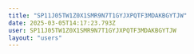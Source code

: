 ```yaml
---
title: "SP11J05TW1Z0X1SMR9N7T1GYJXPQTF3MDAKBGYTJW"
date: 2025-03-05T14:17:23.793Z
user: SP11J05TW1Z0X1SMR9N7T1GYJXPQTF3MDAKBGYTJW
layout: "users"
---
```

    